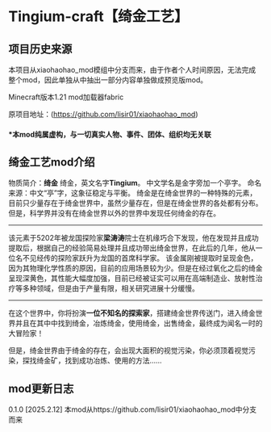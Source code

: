 # Tingium-craft【绮金工艺】

## 项目历史来源

本项目从xiaohaohao_mod模组中分支而来，由于作者个人时间原因，无法完成整个mod，因此单独从中抽出一部分内容单独做成预览版mod。

Minecraft版本1.21 mod加载器fabric

原项目地址：(https://github.com/lisir01/xiaohaohao_mod)

#### *本mod纯属虚构，与一切真实人物、事件、团体、组织均无关联

## 绮金工艺mod介绍
物质简介：**绮金**
绮金，英文名字**Tingium**。
中文学名是金字旁加一个亭字。
命名来源：中文“亭”字，这象征稳定与平衡。
绮金是在绮金世界的一种特殊的元素，目前只少量存在于绮金世界中，虽然少量存在，但是在绮金世界的各处都有分布。但是，科学界并没有在绮金世界以外的世界中发现任何绮金的存在。

------

该元素于5202年被龙国探险家**梁涛涛**院士在机缘巧合下发现，他在发现并且成功提取后，根据自己的经验简易处理并且成功带出绮金世界，在此后的几年，他从一位名不见经传的探险家跃升为龙国的首席科学家。
该金属刚被提取时呈现金色，因为其物理化学性质的原因，目前的应用场景较为少。但是在经过氧化之后的绮金呈现深黄色，其性能大幅度加强，目前已经被证实可以用在高端制造业、放射性治疗等多种领域，但是由于产量有限，相关研究进展十分缓慢。

------

在这个世界中，你将扮演**一位不知名的探索家**，搭建绮金世界传送门，进入绮金世界并且在其中中找到绮金，冶炼绮金，使用绮金，出售绮金，最终成为闻名一时的大冒险家！

但是，绮金世界由于绮金的存在，会出现大面积的视觉污染，你必须顶着视觉污染，探找绮金矿，找到成功冶炼、使用的方法……

## mod更新日志

0.1.0 [2025.2.12] 本mod从https://github.com/lisir01/xiaohaohao_mod中分支而来

